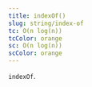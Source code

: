 ```yaml
---
title: indexOf()
slug: string/index-of
tc: O(n log(n))
tcColor: orange
sc: O(n log(n))
scColor: orange
---
```

`indexOf`.